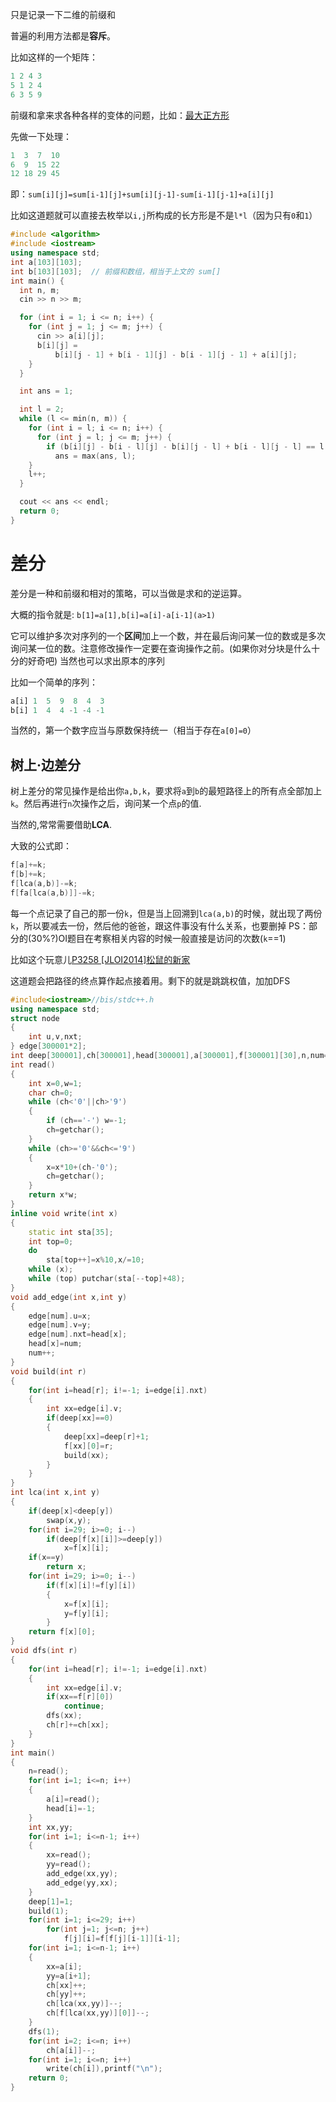 只是记录一下二维的前缀和

普遍的利用方法都是**容斥**。

比如这样的一个矩阵：
```Python
1 2 4 3
5 1 2 4
6 3 5 9
```
前缀和拿来求各种各样的变体的问题，比如：[最大正方形](https://www.luogu.com.cn/problem/P1387)

先做一下处理：
```Python
1  3  7  10
6  9  15 22
12 18 29 45
```
即：`sum[i][j]=sum[i-1][j]+sum[i][j-1]-sum[i-1][j-1]+a[i][j]`

比如这道题就可以直接去枚举以`i,j`所构成的长方形是不是`l*l`（因为只有`0`和`1`）
```C++
#include <algorithm>
#include <iostream>
using namespace std;
int a[103][103];
int b[103][103];  // 前缀和数组，相当于上文的 sum[]
int main() {
  int n, m;
  cin >> n >> m;

  for (int i = 1; i <= n; i++) {
    for (int j = 1; j <= m; j++) {
      cin >> a[i][j];
      b[i][j] =
          b[i][j - 1] + b[i - 1][j] - b[i - 1][j - 1] + a[i][j];  
    }
  }

  int ans = 1;

  int l = 2;
  while (l <= min(n, m)) {
    for (int i = l; i <= n; i++) {
      for (int j = l; j <= m; j++) {
        if (b[i][j] - b[i - l][j] - b[i][j - l] + b[i - l][j - l] == l * l) 
          ans = max(ans, l);
    }
    l++;
  }

  cout << ans << endl;
  return 0;
}
```
# 差分
差分是一种和前缀和相对的策略，可以当做是求和的逆运算。

大概的指令就是:
`b[1]=a[1],b[i]=a[i]-a[i-1](a>1)`

它可以维护多次对序列的一个**区间**加上一个数，并在最后询问某一位的数或是多次询问某一位的数。注意修改操作一定要在查询操作之前。(如果你对分块是什么十分的好奇吧)
当然也可以求出原本的序列

比如一个简单的序列：
```python
a[i] 1  5  9  8  4  3
b[i] 1  4  4 -1 -4 -1
```
当然的，第一个数字应当与原数保持统一（相当于存在`a[0]=0`）

## 树上·边差分

树上差分的常见操作是给出你`a,b,k`，要求将`a`到`b`的最短路径上的所有点全部加上`k`。然后再进行`n`次操作之后，询问某一个点`p`的值.

当然的,常常需要借助**LCA**.

大致的公式即：

```C++
f[a]+=k;
f[b]+=k;
f[lca(a,b)]-=k;
f[fa[lca(a,b)]]-=k;
```
每一个点记录了自己的那一份`k`，但是当上回溯到`lca(a,b)`的时候，就出现了两份`k`，所以要减去一份，然后他的爸爸，跟这件事没有什么关系，也要删掉
PS：部分的(30%?)OI题目在考察相关内容的时候一般直接是访问的次数(`k`==1)

比如这个玩意儿[P3258 [JLOI2014]松鼠的新家](https://www.luogu.com.cn/problem/P3258)

这道题会把路径的终点算作起点接着用。剩下的就是跳跳权值，加加DFS

```C++
#include<iostream>//bis/stdc++.h
using namespace std;
struct node
{
	int u,v,nxt;
} edge[300001*2];
int deep[300001],ch[300001],head[300001],a[300001],f[300001][30],n,num=1;
int read()
{
	int x=0,w=1;
	char ch=0;
	while (ch<'0'||ch>'9')    
	{
		if (ch=='-') w=-1;     
		ch=getchar();             
	}
	while (ch>='0'&&ch<='9')   
	{
		x=x*10+(ch-'0');  
		ch=getchar(); 
	}
	return x*w;
}
inline void write(int x)
{
	static int sta[35];
	int top=0;
	do
		sta[top++]=x%10,x/=10;
	while (x);
	while (top) putchar(sta[--top]+48);
}
void add_edge(int x,int y)  
{
	edge[num].u=x;
	edge[num].v=y;
	edge[num].nxt=head[x];
	head[x]=num;
	num++;
}
void build(int r)   
{
	for(int i=head[r]; i!=-1; i=edge[i].nxt)
	{
		int xx=edge[i].v;
		if(deep[xx]==0)   
		{
			deep[xx]=deep[r]+1;
			f[xx][0]=r;
			build(xx);
		}
	}
}
int lca(int x,int y)
{
	if(deep[x]<deep[y]) 
		swap(x,y);
	for(int i=29; i>=0; i--)
		if(deep[f[x][i]]>=deep[y])
			x=f[x][i];
	if(x==y) 
		return x;
	for(int i=29; i>=0; i--)
		if(f[x][i]!=f[y][i])
		{
			x=f[x][i];
			y=f[y][i];
		}
	return f[x][0];
}
void dfs(int r)
{
	for(int i=head[r]; i!=-1; i=edge[i].nxt)
	{
		int xx=edge[i].v;
		if(xx==f[r][0]) 
			continue;
		dfs(xx);
		ch[r]+=ch[xx];
	}
}
int main()
{
	n=read();
	for(int i=1; i<=n; i++)
	{
		a[i]=read();
		head[i]=-1;
	}
	int xx,yy;
	for(int i=1; i<=n-1; i++)
	{
		xx=read();
		yy=read();
		add_edge(xx,yy);
		add_edge(yy,xx);
	}
	deep[1]=1;
	build(1);
	for(int i=1; i<=29; i++)
		for(int j=1; j<=n; j++)
			f[j][i]=f[f[j][i-1]][i-1];
	for(int i=1; i<=n-1; i++)
	{
		xx=a[i];
		yy=a[i+1];
		ch[xx]++;
		ch[yy]++;
		ch[lca(xx,yy)]--;
		ch[f[lca(xx,yy)][0]]--;
	}
	dfs(1);
	for(int i=2; i<=n; i++)
		ch[a[i]]--;
	for(int i=1; i<=n; i++)
		write(ch[i]),printf("\n");
	return 0;
}
```

